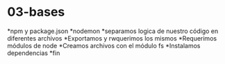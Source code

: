 # 03-bases

*npm y package.json
*nodemon
*separamos logica de nuestro código en diferentes archivos
*Exportamos y rwquerimos los mismos
*Requerimos módulos de node
*Creamos archivos con el módulo fs
*Instalamos dependencias
*fin
